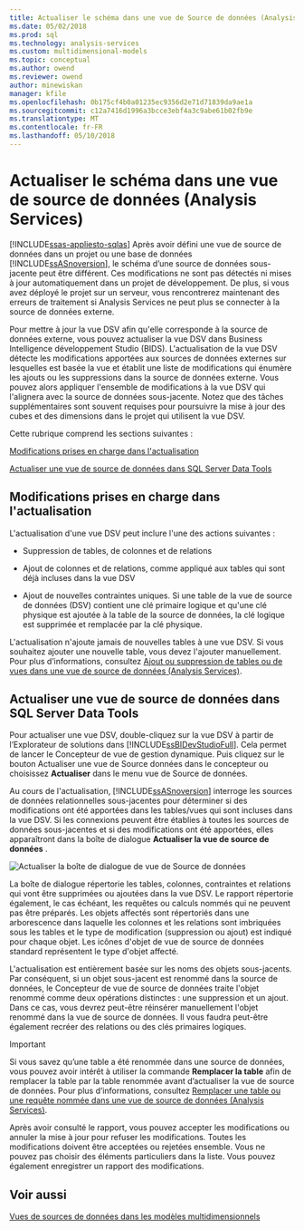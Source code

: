 ```yaml
---
title: Actualiser le schéma dans une vue de Source de données (Analysis Services) | Documents Microsoft
ms.date: 05/02/2018
ms.prod: sql
ms.technology: analysis-services
ms.custom: multidimensional-models
ms.topic: conceptual
ms.author: owend
ms.reviewer: owend
author: minewiskan
manager: kfile
ms.openlocfilehash: 0b175cf4b0a01235ec9356d2e71d71839da9ae1a
ms.sourcegitcommit: c12a7416d1996a3bcce3ebf4a3c9abe61b02fb9e
ms.translationtype: MT
ms.contentlocale: fr-FR
ms.lasthandoff: 05/10/2018
---
```

# <a name="refresh-the-schema-in-a-data-source-view-analysis-services"></a>Actualiser le schéma dans une vue de source de données (Analysis Services)
[!INCLUDE[ssas-appliesto-sqlas](../../includes/ssas-appliesto-sqlas.md)]
  Après avoir défini une vue de source de données dans un projet ou une base de données [!INCLUDE[ssASnoversion](../../includes/ssasnoversion-md.md)], le schéma d’une source de données sous-jacente peut être différent. Ces modifications ne sont pas détectés ni mises à jour automatiquement dans un projet de développement. De plus, si vous avez déployé le projet sur un serveur, vous rencontrerez maintenant des erreurs de traitement si Analysis Services ne peut plus se connecter à la source de données externe.  
  
 Pour mettre à jour la vue DSV afin qu'elle corresponde à la source de données externe, vous pouvez actualiser la vue DSV dans Business Intelligence développement Studio (BIDS). L'actualisation de la vue DSV détecte les modifications apportées aux sources de données externes sur lesquelles est basée la vue et établit une liste de modifications qui énumère les ajouts ou les suppressions dans la source de données externe. Vous pouvez alors appliquer l'ensemble de modifications à la vue DSV qui l'alignera avec la source de données sous-jacente. Notez que des tâches supplémentaires sont souvent requises pour poursuivre la mise à jour des cubes et des dimensions dans le projet qui utilisent la vue DSV.  
  
 Cette rubrique comprend les sections suivantes :  
  
 [Modifications prises en charge dans l'actualisation](#bkmk_changlist)  
  
 [Actualiser une vue de source de données dans SQL Server Data Tools](#bkmk_DSVrefresh)  
  
##  <a name="bkmk_changlist"></a> Modifications prises en charge dans l'actualisation  
 L'actualisation d'une vue DSV peut inclure l'une des actions suivantes :  
  
-   Suppression de tables, de colonnes et de relations  
  
-   Ajout de colonnes et de relations, comme appliqué aux tables qui sont déjà incluses dans la vue DSV  
  
-   Ajout de nouvelles contraintes uniques. Si une table de la vue de source de données (DSV) contient une clé primaire logique et qu'une clé physique est ajoutée à la table de la source de données, la clé logique est supprimée et remplacée par la clé physique.  
  
 L'actualisation n'ajoute jamais de nouvelles tables à une vue DSV. Si vous souhaitez ajouter une nouvelle table, vous devez l'ajouter manuellement. Pour plus d’informations, consultez [Ajout ou suppression de tables ou de vues dans une vue de source de données &#40;Analysis Services&#41;](../../analysis-services/multidimensional-models/adding-or-removing-tables-or-views-in-a-data-source-view-analysis-services.md).  
  
##  <a name="bkmk_DSVrefresh"></a> Actualiser une vue de source de données dans SQL Server Data Tools  
 Pour actualiser une vue DSV, double-cliquez sur la vue DSV à partir de l’Explorateur de solutions dans [!INCLUDE[ssBIDevStudioFull](../../includes/ssbidevstudiofull-md.md)].  Cela permet de lancer le Concepteur de vue de gestion dynamique.  Puis cliquez sur le bouton Actualiser une vue de Source données dans le concepteur ou choisissez **Actualiser** dans le menu vue de Source de données.  
  
 Au cours de l'actualisation, [!INCLUDE[ssASnoversion](../../includes/ssasnoversion-md.md)] interroge les sources de données relationnelles sous-jacentes pour déterminer si des modifications ont été apportées dans les tables/vues qui sont incluses dans la vue DSV. Si les connexions peuvent être établies à toutes les sources de données sous-jacentes et si des modifications ont été apportées, elles apparaîtront dans la boîte de dialogue **Actualiser la vue de source de données** .  
  
 ![Actualiser la boîte de dialogue de vue de Source de données](../../analysis-services/multidimensional-models/media/ssas-olapdsv-refresh.gif "boîte de dialogue Actualiser la vue Source données")  
  
 La boîte de dialogue répertorie les tables, colonnes, contraintes et relations qui vont être supprimées ou ajoutées dans la vue DSV. Le rapport répertorie également, le cas échéant, les requêtes ou calculs nommés qui ne peuvent pas être préparés. Les objets affectés sont répertoriés dans une arborescence dans laquelle les colonnes et les relations sont imbriquées sous les tables et le type de modification (suppression ou ajout) est indiqué pour chaque objet. Les icônes d'objet de vue de source de données standard représentent le type d'objet affecté.  
  
 L'actualisation est entièrement basée sur les noms des objets sous-jacents. Par conséquent, si un objet sous-jacent est renommé dans la source de données, le Concepteur de vue de source de données traite l'objet renommé comme deux opérations distinctes : une suppression et un ajout. Dans ce cas, vous devrez peut-être réinsérer manuellement l'objet renommé dans la vue de source de données. Il vous faudra peut-être également recréer des relations ou des clés primaires logiques.  
  
> [!IMPORTANT]  
>  Si vous savez qu’une table a été renommée dans une source de données, vous pouvez avoir intérêt à utiliser la commande **Remplacer la table** afin de remplacer la table par la table renommée avant d’actualiser la vue de source de données. Pour plus d’informations, consultez [Remplacer une table ou une requête nommée dans une vue de source de données &#40;Analysis Services&#41;](../../analysis-services/multidimensional-models/replace-a-table-or-a-named-query-in-a-data-source-view-analysis-services.md).  
  
 Après avoir consulté le rapport, vous pouvez accepter les modifications ou annuler la mise à jour pour refuser les modifications. Toutes les modifications doivent être acceptées ou rejetées ensemble. Vous ne pouvez pas choisir des éléments particuliers dans la liste. Vous pouvez également enregistrer un rapport des modifications.  
  
## <a name="see-also"></a>Voir aussi  
 [Vues de sources de données dans les modèles multidimensionnels](../../analysis-services/multidimensional-models/data-source-views-in-multidimensional-models.md)  
  
  
